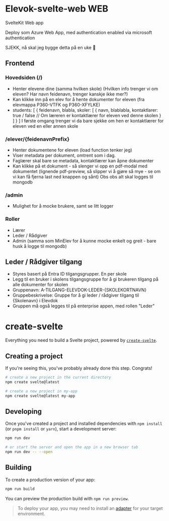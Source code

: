 # Elevok-svelte-web WEB
SvelteKit Web app

Deploy som Azure Web App, med authentication enabled via microsoft authentication

SJEKK, nå skal jeg bygge detta på en uke 🤡

## Frontend
### Hovedsiden (/)
- Henter elevene dine (samma hvilken skole) (Hvilken info trenger vi om eleven? Har navn feidenavn, trenger kanskje ikke mer?)
- Kan klikke inn på en elev for å hente dokumenter for eleven (fra elevmappa P360-VTFK og P360-XFYLKE)
- students: [
  {
    feidenavn,
    blabla,
    skoler: [
      {
        navn,
        blablabla,
        kontaktlarer: true / false // Om læreren er kontaktlærer for eleven ved denne skolen
      }
    ]
  }
]
I første omgang trenger vi da bare sjekke om hen er kontaktlærer for eleven ved en eller annen skole

### /elever/{feidenavnPrefix}
- Henter dokumentene for eleven (load function tenker jeg)
- Viser metadata per dokument, omtrent som i dag.
- Faglærer skal bare se metadata, kontaktlærer kan åpne dokumenter
- Kan klikke på et dokument - så slenger vi opp en pdf-modal med dokumentet (lignende pdf-preview, så slipper vi å gjøre så mye - se om vi kan få fjerna last ned knappen og sånt)
Obs obs alt skal logges til mongodb

### /admin
- Mulighet for å mocke brukere, samt se litt logger

### Roller
- Lærer
- Leder / Rådgiver
- Admin (samma som MinElev for å kunne mocke enkelt og greit - bare husk å logge til mongodb)

## Leder / Rådgiver tilgang
- Styres basert på Entra ID tilgangsgrupper. En per skole
- Legg til en bruker i skolens tilgangsgruppe for å gi brukeren tilgang på alle dokumenter for skolen
- Gruppenavn: A-TILGANG-ELEVDOK-LEDER-{SKOLEKORTNAVN}
- Gruppebeskrivelse: Gruppe for å gi leder / rådgiver tilgang til {Skolenavn} i Elevdok
- Gruppen må også legges til på enterprise appen, med rollen "Leder"

# create-svelte

Everything you need to build a Svelte project, powered by [`create-svelte`](https://github.com/sveltejs/kit/tree/main/packages/create-svelte).

## Creating a project

If you're seeing this, you've probably already done this step. Congrats!

```bash
# create a new project in the current directory
npm create svelte@latest

# create a new project in my-app
npm create svelte@latest my-app
```

## Developing

Once you've created a project and installed dependencies with `npm install` (or `pnpm install` or `yarn`), start a development server:

```bash
npm run dev

# or start the server and open the app in a new browser tab
npm run dev -- --open
```

## Building

To create a production version of your app:

```bash
npm run build
```

You can preview the production build with `npm run preview`.

> To deploy your app, you may need to install an [adapter](https://kit.svelte.dev/docs/adapters) for your target environment.
